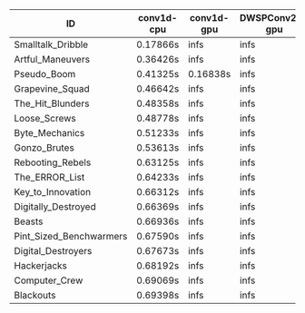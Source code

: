 |ID|conv1d-cpu|conv1d-gpu|DWSPConv2D-gpu|gemm-gpu|avg|
|-|-|-|-|-|-|
|Smalltalk_Dribble|0.17866s|infs|infs|4.40164s|infs|
|Artful_Maneuvers|0.36426s|infs|infs|4.41713s|infs|
|Pseudo_Boom|0.41325s|0.16838s|infs|4.41697s|infs|
|Grapevine_Squad|0.46642s|infs|infs|4.40037s|infs|
|The_Hit_Blunders|0.48358s|infs|infs|4.40878s|infs|
|Loose_Screws|0.48778s|infs|infs|4.42846s|infs|
|Byte_Mechanics|0.51233s|infs|infs|4.40254s|infs|
|Gonzo_Brutes|0.53613s|infs|infs|4.43163s|infs|
|Rebooting_Rebels|0.63125s|infs|infs|4.42952s|infs|
|The_ERROR_List|0.64233s|infs|infs|4.42264s|infs|
|Key_to_Innovation|0.66312s|infs|infs|4.42718s|infs|
|Digitally_Destroyed|0.66369s|infs|infs|4.44754s|infs|
|Beasts|0.66936s|infs|infs|4.41649s|infs|
|Pint_Sized_Benchwarmers|0.67590s|infs|infs|4.40824s|infs|
|Digital_Destroyers|0.67673s|infs|infs|4.40313s|infs|
|Hackerjacks|0.68192s|infs|infs|4.46264s|infs|
|Computer_Crew|0.69069s|infs|infs|4.42172s|infs|
|Blackouts|0.69398s|infs|infs|4.40609s|infs|
